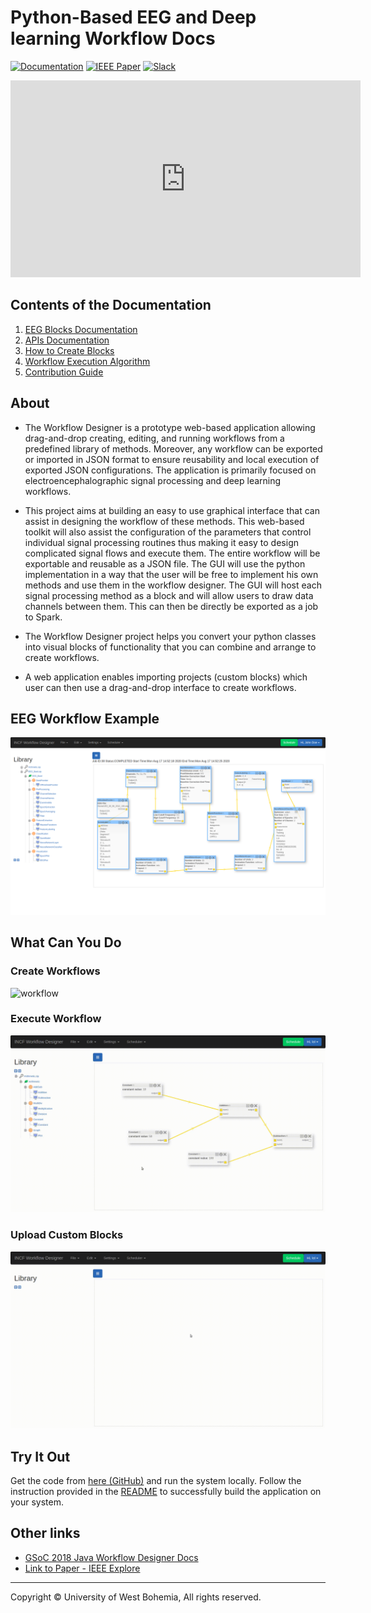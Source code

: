 # Python-Based EEG and Deep learning Workflow Docs

[![Documentation](https://img.shields.io/badge/Github-code-003A70.svg?style=for-the-badge&logo=github)](https://github.com/ronak66/EEG-Workflow-System)
[![IEEE Paper](https://img.shields.io/badge/IEEE%20Explore-Paper-success.svg?style=for-the-badge&logo=internet-archive)](https://ieeexplore.ieee.org/document/8941664)
[![Slack](https://img.shields.io/badge/chat-on_slack-purple.svg?style=for-the-badge&logo=slack)]()


<iframe width="560" height="315" src="https://www.youtube.com/embed/swDKwx1n5mQ" frameborder="0" allow="accelerometer; autoplay; encrypted-media; gyroscope; picture-in-picture" allowfullscreen></iframe>

## Contents of the Documentation

1. [EEG Blocks Documentation](eeg-blocks.md)
2. [APIs Documentation](server-api.md)
3. [How to Create Blocks](blocks.md)
4. [Workflow Execution Algorithm](workflow.md)
5. [Contribution Guide](contribute.md)

## About

- The Workflow Designer is a prototype web-based application allowing drag-and-drop creating, editing, and running workflows from a predefined library of methods. Moreover, any workflow can be exported or imported in JSON format to ensure reusability and local execution of exported JSON configurations. The application is primarily focused on electroencephalographic signal processing and deep learning workflows.

- This project aims at building an easy to use graphical interface that can assist in designing the workflow of these methods. This web-based toolkit will also assist the configuration of the parameters that control individual signal processing routines thus making it easy to design complicated signal flows and execute them. The entire workflow will be exportable and reusable as a JSON file. The GUI will use the python implementation in a way that the user will be free to implement his own methods and use them in the workflow designer. The GUI will host each signal processing method as a block and will allow users to draw data channels between them. This can then be directly be exported as a job to Spark.

- The Workflow Designer project helps you convert your python classes into visual blocks of functionality that you can combine and arrange to create workflows.

- A web application enables importing projects (custom blocks) which user can then use a drag-and-drop interface to create workflows.

## EEG Workflow Example

![EEG Workflow Example](assets/EEG_blocks/eeg_workflow.png)

## What Can You Do

### Create Workflows 

![workflow](assets/gifs/workflow.gif)

### Execute Workflow

![execute](assets/gifs/schedule.gif)

### Upload Custom Blocks

![blocks](assets/gifs/upload.gif)

## Try It Out

Get the code from [here (GitHub)](https://github.com/ronak66/EEG-Workflow-System) and run the system locally. Follow the instruction provided in the [README](https://github.com/ronak66/EEG-Workflow-System/README.md) to successfully build the application on your system. 


## Other links
- [GSoC 2018 Java Workflow Designer Docs](https://pintojoey.com/gsoc2018/)
- [Link to Paper - IEEE Explore](https://ieeexplore.ieee.org/document/8941664)


<hr>
Copyright ©  University of West Bohemia, All rights reserved.





<!-- 
<iframe width="420" height="315"
src="https://www.youtube.com/embed/tgbNymZ7vqY">
</iframe> -->